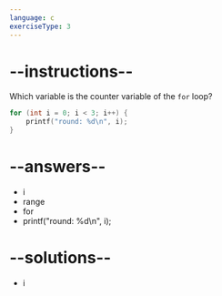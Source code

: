 ```yaml
---
language: c
exerciseType: 3
---
```


# --instructions--

Which variable is the counter variable of the `for` loop?
```c
for (int i = 0; i < 3; i++) {
    printf("round: %d\n", i);
}
```

# --answers--

- i
- range
- for
- printf("round: %d\n", i);

# --solutions--

- i
